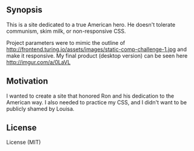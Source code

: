 ## Synopsis

This is a site dedicated to a true American hero.  He doesn't tolerate communism, skim milk, or non-responsive CSS.

Project parameters were to mimic the outline of http://frontend.turing.io/assets/images/static-comp-challenge-1.jpg
and make it responsive.  My final product (desktop version) can be seen here http://imgur.com/a/0LaVL 

## Motivation

I wanted to create a site that honored Ron and his dedication to the American way.
I also needed to practice my CSS, and I didn't want to be publicly shamed by Louisa.



## License

License (MIT)
